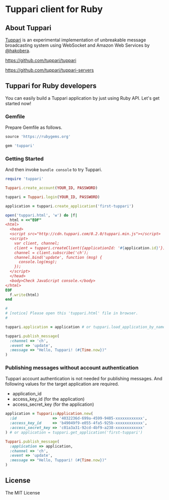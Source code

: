 # Tuppari client for Ruby

## About Tuppari

[Tuppari](http://hakobera.github.com/tuppari/) is an experimental implementation of unbreakable message broadcasting system using WebSocket and Amazon Web Services by [@hakobera](https://github.com/hakobera).

https://github.com/tuppari/tuppari

https://github.com/tuppari/tuppari-servers


## Tuppari for Ruby developers 

You can easily build a Tuppari application by just using Ruby API. Let's get started now!

### Gemfile

Prepare Gemfile as follows.

```ruby
source 'https://rubygems.org'

gem 'tuppari'
```

### Getting Started

And then invoke `bundle console` to try Tuppari.

```ruby
require 'tuppari'

Tuppari.create_account(YOUR_ID, PASSWORD)

tuppari = Tuppari.login(YOUR_ID, PASSWORD)

application = tuppari.create_application('first-tuppari')

open('tuppari.html', 'w') do |f|
  html = <<"EOF"
<html>
  <head>
  <script src="http://cdn.tuppari.com/0.2.0/tuppari.min.js"></script>
  <script>
    var client, channel;
    client = tuppari.createClient({applicationId: '#{application.id}'});
    channel = client.subscribe('ch');
    channel.bind('update', function (msg) {
      console.log(msg);
    });
  </script>
  </head>
  <body>Check JavaScript console.</body>
</html>
EOF
  f.write(html)
end

#
# [notice] Please open this 'tuppari.html' file in browser.
#

tuppari.application = application # or tuppari.load_application_by_name('first-tuppari') 

tuppari.publish_message(
  :channel => 'ch',
  :event => 'update',
  :message => "Hello, Tuppari! (#{Time.now})"
)
```

### Publishing messages without account authentication

Tuppari account authentication is not needed for publishing messages. And following values for the target application are required.

- application_id
- access_key_id (for the application)
- access_secret_key (for the application)

```ruby
application = Tuppari::Application.new(
  :id                => '4032236d-699a-4599-9405-xxxxxxxxxxxx', 
  :access_key_id     => 'b49049f9-e055-4fa5-925b-xxxxxxxxxxxx', 
  :access_secret_key => 'c01a3a31-92cd-4bf9-a238-xxxxxxxxxxxx'
) # or application = tuppari.get_application('first-tuppari') 

Tuppari.publish_message(
  :application => application,
  :channel => 'ch',
  :event => 'update',
  :message => "Hello, Tuppari! (#{Time.now})"
)
```

## License

The MIT License


